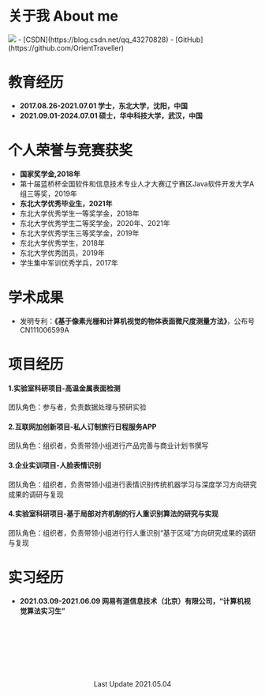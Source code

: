 # 关于我 About me
<img class="profile-picture" src="https://orienttraveller.github.io/sfr3.jpg">
- [CSDN](https://blog.csdn.net/qq_43270828)
- [GitHub](https://github.com/OrientTraveller)

# 教育经历
- **2017.08.26-2021.07.01  学士，东北大学，沈阳，中国**
- **2021.09.01-2024.07.01  硕士，华中科技大学，武汉，中国**

# 个人荣誉与竞赛获奖
- **国家奖学金,2018年**
- 第十届蓝桥杯全国软件和信息技术专业人才大赛辽宁赛区Java软件开发大学A组三等奖，2019年
- **东北大学优秀毕业生，2021年**
- 东北大学优秀学生一等奖学金，2018年
- 东北大学优秀学生二等奖学金，2020年、2021年
- 东北大学优秀学生三等奖学金，2019年
- 东北大学优秀学生，2018年
- 东北大学优秀团员，2019年
- 学生集中军训优秀学兵，2017年

# 学术成果
- 发明专利：**《基于像素光栅和计算机视觉的物体表面微尺度测量方法》**，公布号CN111006599A

# 项目经历
#### 1.实验室科研项目-高温金属表面检测
团队角色：参与者，负责数据处理与预研实验
#### 2.互联网加创新项目-私人订制旅行日程服务APP
团队角色：组织者，负责带领小组进行产品完善与商业计划书撰写
#### 3.企业实训项目-人脸表情识别
团队角色：组织者，负责带领小组进行表情识别传统机器学习与深度学习方向研究成果的调研与复现
#### 4.实验室科研项目-基于局部对齐机制的行人重识别算法的研究与实现
团队角色：组织者，负责带领小组进行行人重识别“基于区域”方向研究成果的调研与复现

# 实习经历
- **2021.03.09-2021.06.09  网易有道信息技术（北京）有限公司，“计算机视觉算法实习生”**


<br><br/><br><br/><br><br/>
<center>Last Update 2021.05.04</center>
<br><br/>
